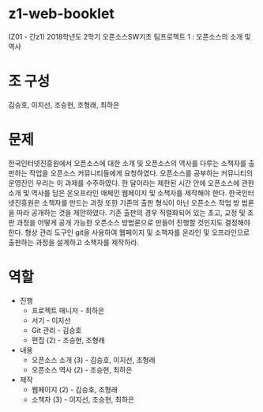 # z1-web-booklet
(Z01 - 간z1) 2018학년도 2학기 오픈소스SW기초 팀프로젝트 1 : 오픈소스의 소개 및 역사

# 조 구성
김승호, 이지선, 조승현, 조형래, 최하은

# 문제
한국인터넷진흥원에서 오픈소스에 대한 소개 및 오픈소스의 역사를 다루는 소책자를 출판하는 작업을 오픈소스 커뮤니티들에게 요청하였다. 오픈소스를 공부하는 커뮤니티의 운영진인 우리는 이 과제를 수주하였다. 한 달이라는 제한된 시간 안에 오픈소스에 관한 소개 및 역사를 담은 온오프라인 매체인 웹페이지 및 소책자를 제작해야 한다. 
한국인터넷진흥원은 소책자를 만드는 과정 또한 기존의 출판 형식이 아닌 오픈소스 작업 방	법론을 따라 공개하는 것을 제안하였다. 기존 출판의 경우 직렬화되어 있는 초고, 교정 및 조판 과정을 어떻게 공개 가능한 오픈소스 방법론으로 만들어 진행할 것인지도 결정해야 한다.
형상 관리 도구인 git을 사용하여 웹페이지 및 소책자를 온라인 및 오프라인으로 출판하는 과정을 설계하고 소책자를 제작하라.

# 역할
* 진행
    - 프로젝트 매니저 - 최하은
    - 서기 - 이지선
    - Git 관리 - 김승호
    - 편집 (2) - 조승현, 조형래
* 내용
    - 오픈소스 소개 (3) - 김승호, 이지선, 조형래
    - 오픈소스 역사 (2) - 조승현, 최하은
* 제작
    - 웹페이지 (2) - 김승호, 조형래
    - 소책자 (3) - 이지선, 조승현, 최하은